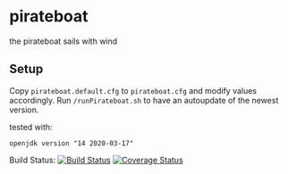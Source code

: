 # pirateboat
the pirateboat sails with wind

## Setup
Copy `pirateboat.default.cfg` to `pirateboat.cfg` and modify values accordingly.
Run `/runPirateboat.sh` to have an autoupdate of the newest version.

tested with:
```
openjdk version "14 2020-03-17"
```

Build Status:
[![Build Status](https://travis-ci.com/rarspace01/pirateboat.svg?branch=master)](https://travis-ci.org/rarspace01/pirateboat)
[![Coverage Status](https://coveralls.io/repos/github/rarspace01/pirateboat/badge.svg?branch=master)](https://coveralls.io/github/rarspace01/pirateboat?branch=master)
